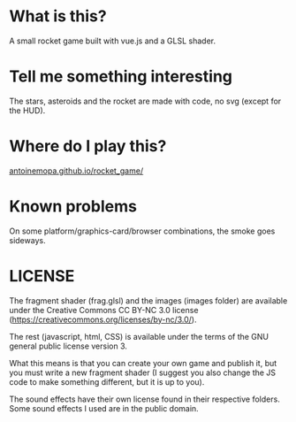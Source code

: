 # What is this?

A small rocket game built with vue.js and a GLSL shader.

# Tell me something interesting

The stars, asteroids and the rocket are made with code, no svg (except for the HUD).

# Where do I play this?

[antoinemopa.github.io/rocket_game/](https://antoinemopa.github.io/rocket_game/)

# Known problems

On some platform/graphics-card/browser combinations, the smoke goes sideways.

# LICENSE

The fragment shader (frag.glsl) and the images (images folder) are available under the Creative Commons CC BY-NC 3.0
license (https://creativecommons.org/licenses/by-nc/3.0/).

The rest (javascript, html, CSS) is available under the terms of the GNU general public license version 3.

What this means is that you can create your own game and publish it, but you must write a new fragment shader (I suggest you also change the JS code to make something different, but it is up to you).

The sound effects have their own license found in their respective folders. Some sound effects I used are in the public domain.
